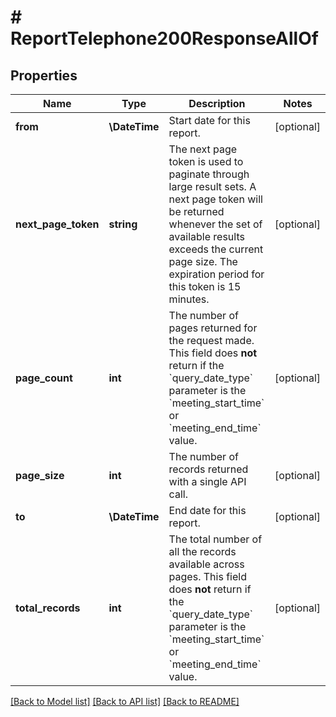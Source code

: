 # # ReportTelephone200ResponseAllOf

## Properties

Name | Type | Description | Notes
------------ | ------------- | ------------- | -------------
**from** | **\DateTime** | Start date for this report. | [optional]
**next_page_token** | **string** | The next page token is used to paginate through large result sets. A next page token will be returned whenever the set of available results exceeds the current page size. The expiration period for this token is 15 minutes. | [optional]
**page_count** | **int** | The number of pages returned for the request made. This field does **not** return if the &#x60;query_date_type&#x60; parameter is the &#x60;meeting_start_time&#x60; or &#x60;meeting_end_time&#x60; value. | [optional]
**page_size** | **int** | The number of records returned with a single API call. | [optional]
**to** | **\DateTime** | End date for this report. | [optional]
**total_records** | **int** | The total number of all the records available across pages. This field does **not** return if the &#x60;query_date_type&#x60; parameter is the &#x60;meeting_start_time&#x60; or &#x60;meeting_end_time&#x60; value. | [optional]

[[Back to Model list]](../../README.md#models) [[Back to API list]](../../README.md#endpoints) [[Back to README]](../../README.md)

